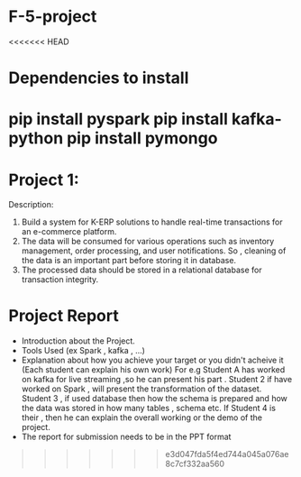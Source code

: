 # F-5-project

<<<<<<< HEAD
# Dependencies to install
pip install pyspark
pip install kafka-python
pip install pymongo
=======

# Project 1:
Description:
1. Build a system for K-ERP solutions to handle real-time transactions
for an e-commerce platform.
2. The data will be consumed for various operations such as inventory
management, order processing, and user notifications. So , cleaning of
the data is an important part before storing it in database.
3. The processed data should be stored in a relational database for transaction integrity.


# Project Report
- Introduction about the Project.
- Tools Used (ex Spark , kafka , ...)
- Explanation about how you achieve your target or you didn't acheive it (Each student can explain his own work) For e.g Student A has worked on kafka for live streaming ,so he can present his part . Student 2 if have worked on Spark , will present the transformation of the dataset. Student 3 , if used database then how the schema is prepared and how the data was stored in how many tables , schema etc. If Student 4 is their , then he can explain the overall working or the demo of the project.
- The report for submission needs to be in the PPT format
>>>>>>> e3d047fda5f4ed744a045a076ae8c7cf332aa560
